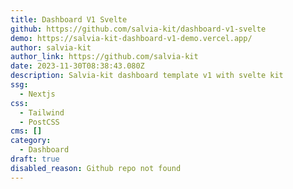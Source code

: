 ```yaml
---
title: Dashboard V1 Svelte
github: https://github.com/salvia-kit/dashboard-v1-svelte
demo: https://salvia-kit-dashboard-v1-demo.vercel.app/
author: salvia-kit
author_link: https://github.com/salvia-kit
date: 2023-11-30T08:38:43.080Z
description: Salvia-kit dashboard template v1 with svelte kit
ssg:
  - Nextjs
css:
  - Tailwind
  - PostCSS
cms: []
category:
  - Dashboard
draft: true
disabled_reason: Github repo not found
---
```


